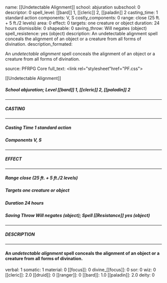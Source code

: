 name: [[Undetectable Alignment]]
school: abjuration
subschool: 0
descriptor: 0
spell_level: [[bard]] 1, [[cleric]] 2, [[paladin]] 2
casting_time: 1 standard action
components: V, S
costly_components: 0
range: close (25 ft. + 5 ft./2 levels)
area: 0
effect: 0
targets: one creature or object
duration: 24 hours
dismissible: 0
shapeable: 0
saving_throw: Will negates (object)
spell_resistence: yes (object)
description: An undetectable alignment spell conceals the alignment of an object or a creature from all forms of divination.
description_formated: <p>An <i>undetectable alignment</i> spell conceals the alignment of an object or a creature from all forms of divination.</p>
source: PFRPG Core
full_text: <link rel="stylesheet"href="PF.css"><div class="heading"><p class="alignleft">[[Undetectable Alignment]]</p><div style="clear: both;"></div></div><div><h5><b>School </b>abjuration; <b>Level </b>[[bard]] 1, [[cleric]] 2, [[paladin]] 2</h5></div><hr/><div><h5><b>CASTING</b></h5></div><hr/><div><h5><b>Casting Time </b>1 standard action</h5><h5><b>Components </b>V, S</h5></div><hr/><div><h5><b>EFFECT</b></h5></div><hr/><div><h5><b>Range </b>close (25 ft. + 5 ft./2 levels)</h5><h5><b>Targets </b>one creature or object</h5><h5><b>Duration </b>24 hours</h5><h5><b>Saving Throw </b>Will negates (object); <b>Spell [[Resistance]] </b>yes (object)</h5></div><hr/><div><h5><b>DESCRIPTION</b></h5></div><hr/><div><h4><p>An <i>undetectable alignment</i> spell conceals the alignment of an object or a creature from all forms of divination.</p></h4></div>
verbal: 1
somatic: 1
material: 0
[[focus]]: 0
divine_[[focus]]: 0
sor: 0
wiz: 0
[[cleric]]: 2.0
[[druid]]: 0
[[ranger]]: 0
[[bard]]: 1.0
[[paladin]]: 2.0
deity: 0
